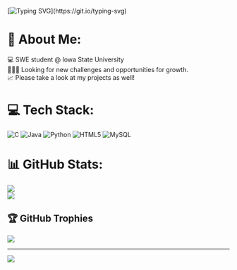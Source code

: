 [![Typing SVG](https://readme-typing-svg.herokuapp.com?font=Fira+Code&weight=900&size=30&pause=1000&color=8436F7&background=FFFFFF00&center=false&random=false&width=300&lines=Hi+There!+%F0%9F%91%8B;I'm+Charles!)](https://git.io/typing-svg)




# 💫 About Me:
💻 SWE student @ Iowa State University <br>👨🏼‍💻 Looking for new challenges and opportunities for growth. <br>📈 Please take a look at my projects as well!


<!--[## 🌐 Socials:
[![LinkedIn](https://img.shields.io/badge/LinkedIn-%230077B5.svg?logo=linkedin&logoColor=white)](https://linkedin.com/in/https://www.linkedin.com/in/charles-arroyo-8ab682251/)  -->

# 💻 Tech Stack:
![C](https://img.shields.io/badge/c-%2300599C.svg?style=plastic&logo=c&logoColor=white) ![Java](https://img.shields.io/badge/java-%23ED8B00.svg?style=plastic&logo=openjdk&logoColor=white) ![Python](https://img.shields.io/badge/python-3670A0?style=plastic&logo=python&logoColor=ffdd54) ![HTML5](https://img.shields.io/badge/html5-%23E34F26.svg?style=plastic&logo=html5&logoColor=white) ![MySQL](https://img.shields.io/badge/mysql-%2300000f.svg?style=plastic&logo=mysql&logoColor=white)
# 📊 GitHub Stats:
<!--[](https://github-readme-stats.vercel.app/api?username=charles-arroyo&theme=gotham&hide_border=true&include_all_commits=false&count_private=false)<br/> -->
![](https://github-readme-streak-stats.herokuapp.com/?user=charles-arroyo&theme=gotham&hide_border=true)<br/>
![](https://github-readme-stats.vercel.app/api/top-langs/?username=charles-arroyo&theme=gotham&hide_border=true&include_all_commits=false&count_private=false&layout=compact)

## 🏆 GitHub Trophies
![](https://github-profile-trophy.vercel.app/?username=charles-arroyo&theme=apprentice&no-frame=true&no-bg=true&margin-w=4)

---
[![](https://visitcount.itsvg.in/api?id=charles-arroyo&icon=0&color=0)](https://visitcount.itsvg.in)


